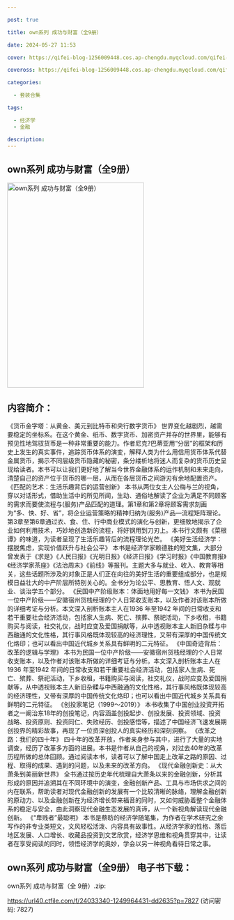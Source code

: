 ```yaml
---

post: true

title: own系列 成功与财富（全9册）

date: 2024-05-27 11:53

cover: https://qifei-blog-1256009448.cos.ap-chengdu.myqcloud.com/qifei-blog/661e55760ea9cb140369fc7e.jpg

coveross: https://qifei-blog-1256009448.cos.ap-chengdu.myqcloud.com/qifei-blog/661e55760ea9cb140369fc7e.jpg

categories:

  - 套装合集

tags:

  - 经济学
  - 金融

description:
---
```


## own系列 成功与财富（全9册）
<img alt="own系列 成功与财富（全9册） " class="aligncenter loading" data-was-processed="true" decoding="async" fetchpriority="high" height="471" src="https://qifei-blog-1256009448.cos.ap-chengdu.myqcloud.com/qifei-blog/661e55760ea9cb140369fc7e.jpg " style="cursor: zoom-in;" width="314"/>

## 内容简介：

《货币金字塔：从黄金、美元到比特币和央行数字货币》 世界变化越剧烈，越需要稳定的坐标系。在这个黄金、纸币、数字货币、加密资产并存的世界里，能够有预见性地驾驭货币是一种非常重要的能力。作者尼克?巴蒂亚用“分层”的框架和历史上发生的真实事件，追踪货币体系的演变，解释人类为什么用信用货币体系代替金属货币，揭示不同层级货币隐藏的秘密，条分缕析地将迷人而复杂的货币历史呈现给读者。本书可以让我们更好地了解当今世界金融体系的运作机制和未来走向，清楚自己的资产位于货币的哪一层，从而在各层货币之间游刃有余地配置资产。 《匹配的艺术：生活乐趣背后的运营创新》 本书从两位女主人公梅与兰的视角，穿以对话形式，借助生活中的所见所闻，生动、通俗地解读了企业为满足不同顾客的需求而要使流程与(服务)产品匹配的道理。第1章和第2章将顾客需求刻画为“多、快、好、省”，将企业运营策略的精神归纳为(服务)产品—流程矩阵理论。第3章至第6章通过衣、食、住、行中商业模式的演化与创新，更细致地揭示了企业如何利用技术，巧妙地创造新的流程，将好钢用到刀刃上。本书行文颇有《菜根谭》的味道，为读者呈现了生活乐趣背后的流程理论光芒。 《美好生活经济学：摆脱焦虑，实现价值跃升与社会公平》 本书是经济学家赖德胜的短文集，大部分曾发表于《求是》《人民日报》《光明日报》《经济日报》《学习时报》《中国教育报》《经济学家茶座》《法治周末》《前线》等报刊。主题大多与就业、收入、教育等相关，这些话题所涉及的对象正是人们正在向往的美好生活的重要组成部分，也是规模日益壮大的中产阶层所特别关心的。全书分为论公平、思教育、悟人文、观就业、谈治学五个部分。 《民国中产阶级账本：体面地用好每一文钱》 本书为民国一位中产阶级——安徽宿州货栈经理的个人日常收支账本，以及作者对该账本所做的详细考证与分析。本文深入剖析账本主人在1936 年至1942 年间的日常收支和若干重要社会经济活动，包括家人生病、死亡、殡葬、祭祀活动，下乡收租，书籍购买与阅读，社交礼仪，战时应变及爱国捐献等，从中透视账本主人新旧杂糅与中西融通的文化性格，其行事风格既体现较高的经济理性，又带有深厚的中国传统文化烙印；也可以看出中国近代城乡关系具有鲜明的二元特征。 《中国奇迹背后：改革的逻辑与学理》 本书为民国一位中产阶级——安徽宿州货栈经理的个人日常收支账本，以及作者对该账本所做的详细考证与分析。本文深入剖析账本主人在1936 年至1942 年间的日常收支和若干重要社会经济活动，包括家人生病、死亡、殡葬、祭祀活动，下乡收租，书籍购买与阅读，社交礼仪，战时应变及爱国捐献等，从中透视账本主人新旧杂糅与中西融通的文化性格，其行事风格既体现较高的经济理性，又带有深厚的中国传统文化烙印；也可以看出中国近代城乡关系具有鲜明的二元特征。 《创投家笔记（1999～2019）》 本书收集了中国创业投资开拓者之一阚治东18年的创投笔记，内容涵盖创投起步、创投发展、投资领域、投资战略、投资原则、投资同仁、失败经历、创投感悟等，描述了中国经济飞速发展期创投界的精彩故事，再现了一位资深创投人的真实经历和深刻洞察。 《改革之路：我们的四十年》 四十年的改革开放，作者亲身参与其中，进行了大量的实地调查，经历了改革多方面的进展。本书是作者从自己的视角，对过去40年的改革历程所做的总体回顾。通过阅读本书，读者可以了解中国走上改革之路的原因、过程、取得的成果、遇到的问题，以及未来的改革方向。 《现代金融创新史：从大萧条到美丽新世界》 全书通过按历史年代梳理自大萧条以来的金融创新，分析其形成的原因并追溯其在不同环境中的演变，金融创新产品、工具与市场供求之间的内在联系，帮助读者对现代金融创新的发展有一个比较清晰的脉络，理解金融创新的原动力、以及金融创新在为经济增长带来福音的同时，又如何威胁着整个金融体系的稳定与安全，由此洞察现代金融生态发展的真谛，从一个新视角解读现代金融创新。 《“卑贱者”最聪明》 本书是蔡昉的经济学随笔集，为作者在学术研究之余写作的非专业类短文，文风轻松活泼、内容具有故事性。从经济学家的性格、落后地区发展、人口增长、收藏品投资到文艺欣赏，经济学思维和视角贯穿其中，让读者在享受阅读的同时，领悟经济学的奥妙，学会以另一种视角看待日常之事。

## own系列 成功与财富（全9册） 电子书下载：
own系列 成功与财富（全 9册）.zip: 

https://url40.ctfile.com/f/24033340-1249964431-dd2635?p=7827 (访问密码: 7827)
